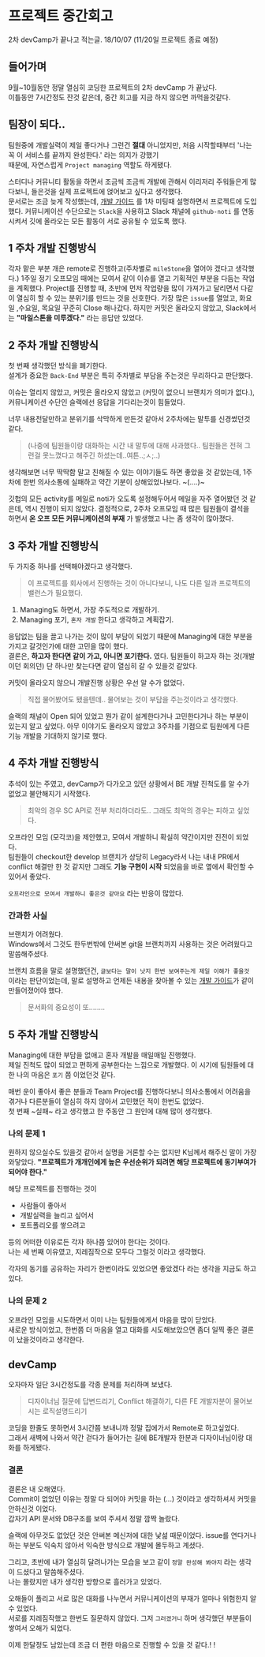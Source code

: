 # 프로젝트 중간회고

2차 devCamp가 끝나고 적는글. 18/10/07
(11/20일 프로젝트 종료 예정)

## 들어가며

9월~10월동안 정말 열심히 코딩한 프로젝트의 2차 devCamp 가 끝났다.  
이틀동안 7시간정도 잔것 같은데, 중간 회고를 지금 하지 않으면 까먹을것같다.  

## 팀장이 되다.. 
팀원중에 개발실력이 제일 좋다거나 그런건 **절대** 아니었지만, 처음 시작할때부터 '나는 꼭 이 서비스를 끝까지 완성한다.' 라는 의지가 강했기   
때문에, 자연스럽게 `Project managing` 역할도 하게됐다. 

스터디나 커뮤니티 활동을 하면서 조금씩 조금씩 개발에 관해서 이리저리 주워들은게 많다보니, 들은것을 실제 프로젝트에 얹어보고 싶다고 생각했다.  
문서로는 조금 늦게 작성했는데, [개발 가이드](https://github.com/YAPP13-4/semi-basement-DevelopGuide) 를 1차 미팅때 설명하면서 프로젝트에 도입했다. 
커뮤니케이션 수단으로는 `Slack`을 사용하고 Slack 채널에 `github-noti` 를 연동시켜서 깃에 올라오는 모든 활동이 서로 공유될 수 있도록 했다.  

## 1 주차 개발 진행방식

각자 맡은 부분 개은 remote로 진행하고(주차별로 `mileStone`을 열어야 겠다고 생각했다.) 
1주일 정기 오프모임 때에는 모여서 같이 이슈를 열고 기획적인 부분을 다듬는 작업을 계획했다. 
Project를 진행할 때, 초반에 먼저 작업량을 많이 가져가고 달리면서 다같이 열심히 할 수 있는 분위기를 만드는 것을 선호한다. 
가장 많은 `issue`를 열었고, 화요일 ,수요일, 목요일 꾸준히 Close 해나갔다. 
하지만 커밋은 올라오지 않았고, Slack에서는 **"마일스톤을 미루겠다."** 라는 응답만 있었다.  

## 2 주차 개발 진행방식 

첫 번째 생각했던 방식을 폐기한다.  
설계가 중요한 `Back-End` 부분은 특히 주차별로 부담을 주는것은 무리하다고 판단했다.  

이슈는 열리지 않았고, 커밋은 올라오지 않았고 (커밋이 없으니 브랜치가 의미가 없다.), 커뮤니케이션 수단인 슬랙에선 응답을 기다리는것이 힘들었다. 

너무 내용전달만하고 분위기를 삭막하게 만든것 같아서 2주차에는 말투를 신경썼던것 같다. 
> (나중에 팀원들이랑 대화하는 시간  내 말투에 대해 사과했다.. 팀원들은 전혀 그런걸 못느꼈다고 해주긴 하셨는데..여튼..;ㅅ;..)

생각해보면 너무 딱딱함 말고 친해질 수 있는 이야기들도 하면 좋았을 것 같았는데, 1주차에 한번 의사소통에 실패하고 약간 기분이 상해있었나보다. ~(....)~

깃헙의 모든 activity를 메일로 noti가 오도록 설정해두어서 메일을 자주 열어봤던 것 같은데, 역시 진행이 되지 않았다. 
결정적으로, 2주차 오프모임 때 많은 팀원들이 결석을 하면서 **온 오프 모든 커뮤니케이션의 부재** 가 발생했고 나는 좀 생각이 많아졌다. 

## 3 주차 개발 진행방식

두 가지중 하나를 선택해야겠다고 생각했다.  
> 이 프로젝트를 회사에서 진행하는 것이 아니다보니, 나도 다른 일과 프로젝트의 밸런스가 필요했다.  

1. Managing도 하면서, 가장 주도적으로 개발하기.
2. Managing 포기, `혼자 개발` 한다고 생각하고 계획잡기. 

응답없는 팀을 끌고 나가는 것이 많이 부담이 되었기 때문에 Managing에 대한 부분을 가지고 갈것인가에 대한 고민을 많이 했다.  
결론은, **하고자 한다면 같이 가고, 아니면 포기한다.** 였다. 팀원들이 하고자 하는 것(개발이던 회의던) 단 하나만 찾는다면 같이 열심히 갈 수 있을것 같았다. 
  
커밋이 올라오지 않으니 개발진행 상황은 우선 알 수가 없었다.  
> 직접 물어봤어도 됐을텐데.. 물어보는 것이 부담을 주는것이라고 생각했다. 

슬랙의 채널이 Open 되어 있었고 뭔가 같이 설계한다거나 고민한다거나 하는 부분이 있는지 알고 싶었다. 
아무 이야기도 올라오지 않았고 3주차를 기점으로 팀원에게 다른 기능 개발을 기대하지 않기로 했다.  

## 4 주차 개발 진행방식

추석이 있는 주였고, devCamp가 다가오고 있던 상황에서 BE 개발 진척도를 알 수가 없었고 불안해지기 시작했다.  
> 최악의 경우 SC API로 전부 처리하더라도.. 그래도 최악의 경우는 피하고 싶었다. 

오프라인 모임 (모각코)을 제안했고, 모여서 개발하니 확실히 약간이지만 진전이 되었다.  
팀원들이 checkout한 develop 브랜치가 상당히 Legacy라서 나는 내내 PR에서 conflict 해결만 한 것 같지만 그래도 **기능 구현이 시작** 되었음을 바로 옆에서 확인할 수 있어서 좋았다. 

`오프라인으로 모여서 개발하니 좋은것 같아요` 라는 반응이 많았다. 

### 간과한 사실 

브랜치가 어려웠다.  
Windows에서 그것도 한두번밖에 안써본 git을 브랜치까지 사용하는 것은 어려웠다고 말씀해주셨다.  

브랜치 흐름을 말로 설명했던건, `글보다는 말이 낫지 한번 보여주는게 제일 이해가 좋을것` 이라는 판단이었는데, 말로 설명하고 언제든 내용을 찾아볼 수 있는 [개발 가이드](https://github.com/YAPP13-4/semi-basement-DevelopGuide)가 같이 만들어졌어야 했다.  
> 문서화의 중요성이 또........ 

## 5 주차 개발 진행방식 

Managing에 대한 부담을 없애고 혼자 개발을 매일매일 진행했다.  
제일 진척도 많이 되었고 편하게 공부한다는 느낌으로 개발했다. 
이 시기에 팀원들에 대한 나의 마음은 `포기` 쯤 이었던것 같다.  

매번 운이 좋아서 좋은 분들과 Team Project를 진행하다보니 의사소통에서 어려움을 겪거나 다른분들이 열심히 하지 않아서 고민했던 적이 한번도 없었다.  
첫 번째 ~실패~ 라고 생각했고 한 주동안 그 원인에 대해 많이 생각했다.  

### 나의 문제 1

원하지 않으실수도 있을것 같아서 실명을 거론할 수는 없지만 K님께서 해주신 말이 가장 와닿았다. 
**"프로젝트가 개개인에게 높은 우선순위가 되려면 해당 프로젝트에 동기부여가 되어야 한다."**  

해당 프로젝트를 진행하는 것이
* 사람들이 좋아서
* 개발실력을 늘리고 싶어서
* 포트폴리오를 쌓으려고

등의 어떠한 이유로든 각자 하나쯤 있어야 한다는 것이다.  
나는 세 번째 이유였고, 지레짐작으로 모두다 그럴것 이라고 생각했다. 

각자의 동기를 공유하는 자리가 한번이라도 있었으면 좋았겠다 라는 생각을 지금도 하고 있다.  

### 나의 문제 2
오프라인 모임을 시도하면서 이미 나는 팀원들에게서 마음을 많이 닫았다.  
새로운 방식이었고, 한번쯤 더 마음을 열고 대화를 시도해보았으면 좀더 일찍 좋은 결론이 났을것이라고 생각한다.  

## devCamp

오자마자 일단 3시간정도를 각종 문제를 처리하며 보냈다.  
> 디자이너님 질문에 답변드리기, Conflict 해결하기, 다른 FE 개발자분이 물어보시는 로직설명드리기  

코딩을 한줄도 못하면서 3시간쯤 보내니까 정말 집에가서 Remote로 하고싶었다.  
그래서 새벽에 나와서 약간 걷다가 들어가는 길에 BE개발자 한분과 디자이너님이랑 대화를 하게됐다. 

### 결론

결론은 내 오해였다.  
Commit이 없었던 이유는 정말 다 되어야 커밋을 하는 (...) 것이라고 생각하셔서 커밋을 안하신것 이었다.  
갑자기 API 문서와 DB구조를 보여 주셔서 정말 깜짝 놀랐다.  

슬랙에 아무것도 없었던 것은 안써본 메신저에 대한 낯섦 때문이었다. issue를 연다거나 하는 부분도 익숙치 않아서 익숙한 방식으로 개발에 몰두하고 계셨다.  

그리고, 초반에 내가 열심히 달려나가는 모습을 보고 같이 `정말 완성해 봐야지` 라는 생각이 드셨다고 말씀해주셨다.  
나는 몰랐지만 내가 생각한 방향으로 흘러가고 있었다.  

오해들이 풀리고 서로 많은 대화를 나누면서 커뮤니케이션의 부재가 얼마나 위험한지 알 수 있었다.  
서로를 지레짐작했고 한번도 질문하지 않았다. 그저 `그러겠거니` 하며 생각했던 부분들이 쌓여서 오해가 되었다.  

이제 한달정도 남았는데 조금 더 편한 마음으로 진행할 수 있을 것 같다.! ! 
